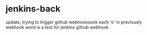 # jenkins-back

update, trying to trigger github webhooooook
each 'o' in previously webhook word is a test for jenkins github webhook
